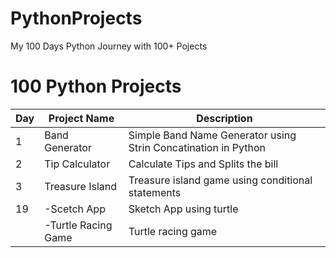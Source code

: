 # PythonProjects

My 100 Days Python Journey with 100+ Pojects

# 100 Python Projects

| Day | Project Name       | Description                                                    |
|-----|--------------------|----------------------------------------------------------------|
| 1   | Band Generator     | Simple Band Name Generator using Strin Concatination in Python |
| 2   | Tip Calculator     | Calculate Tips and Splits the bill                             |
| 3   | Treasure Island    | Treasure island game using conditional statements              |
| 19  | -Scetch App        | Sketch App using turtle                                        |
|     | -Turtle Racing Game| Turtle racing game 